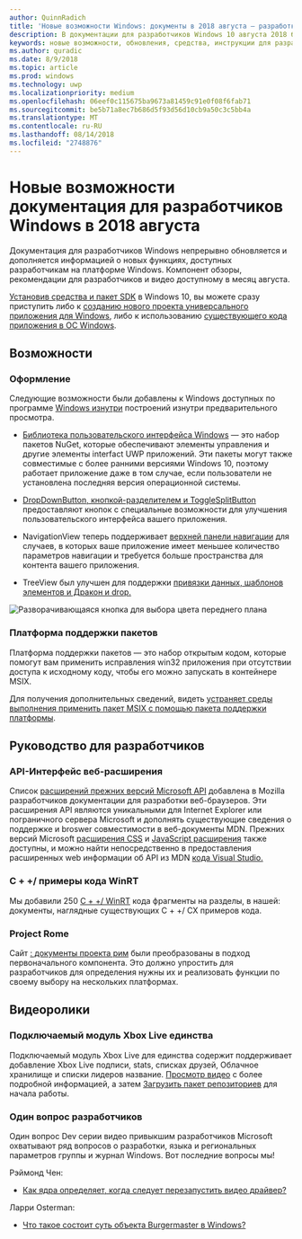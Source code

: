 ```yaml
---
author: QuinnRadich
title: 'Новые возможности Windows: документы в 2018 августа — разработка UWP приложений'
description: В документации для разработчиков Windows 10 августа 2018 были добавлены новые функции, видео, примеры и рекомендации для разработчиков.
keywords: новые возможности, обновления, средства, инструкции для разработчиков, Windows 10 августа
ms.author: quradic
ms.date: 8/9/2018
ms.topic: article
ms.prod: windows
ms.technology: uwp
ms.localizationpriority: medium
ms.openlocfilehash: 06eef0c115675ba9673a81459c91e0f08f6fab71
ms.sourcegitcommit: be5b71a8ec7b686d5f93d56d10cb9a50c3c5bb4a
ms.translationtype: MT
ms.contentlocale: ru-RU
ms.lasthandoff: 08/14/2018
ms.locfileid: "2748876"
---
```

# <a name="whats-new-in-the-windows-developer-docs-in-august-2018"></a>Новые возможности документация для разработчиков Windows в 2018 августа

Документация для разработчиков Windows непрерывно обновляется и дополняется информацией о новых функциях, доступных разработчикам на платформе Windows. Компонент обзоры, рекомендации для разработчиков и видео доступному в месяц августа.

[Установив средства и пакет SDK](http://go.microsoft.com/fwlink/?LinkId=821431) в Windows 10, вы можете сразу приступить либо к [созданию нового проекта универсального приложения для Windows](../get-started/create-uwp-apps.md), либо к использованию [существующего кода приложения в ОС Windows](../porting/index.md).

## <a name="features"></a>Возможности

### <a name="design"></a>Оформление

Следующие возможности были добавлены к Windows доступных по программе [Windows изнутри](https://insider.windows.com/) построений изнутри предварительного просмотра.

* [Библиотека пользовательского интерфейса Windows](https://aka.ms/winui-docs) — это набор пакетов NuGet, которые обеспечивают элементы управления и другие элементы interfact UWP приложений. Эти пакеты могут также совместимые с более ранними версиями Windows 10, поэтому работает приложение даже в том случае, если пользователи не установлена последняя версия операционной системы.

* [DropDownButton, кнопкой-разделителем и ToggleSplitButton](../design/controls-and-patterns/buttons.md) предоставляют кнопок с специальные возможности для улучшения пользовательского интерфейса вашего приложения.

* NavigationView теперь поддерживает [верхней панели навигации](../design/controls-and-patterns/navigationview.md) для случаев, в которых ваше приложение имеет меньшее количество параметров навигации и требуется больше пространства для контента вашего приложения.

* TreeView был улучшен для поддержки [привязки данных, шаблонов элементов и Дракон и drop.](../design/controls-and-patterns/tree-view.md)

![Разворачивающаяся кнопка для выбора цвета переднего плана](../design/controls-and-patterns/images/split-button-rtb.png)

### <a name="package-support-framework"></a>Платформа поддержки пакетов

Платформа поддержки пакетов — это набор открытым кодом, которые помогут вам применить исправления win32 приложения при отсутствии доступа к исходному коду, чтобы его можно запускать в контейнере MSIX.  

Для получения дополнительных сведений, видеть [устраняет среды выполнения применить пакет MSIX с помощью пакета поддержки платформы](../porting/package-support-framework.md).

## <a name="developer-guidance"></a>Руководство для разработчиков

### <a name="web-api-extensions"></a>API-Интерфейс веб-расширения

Список [расширений прежних версий Microsoft API](https://developer.mozilla.org/docs/Web/API/Microsoft_API_extensions) добавлена в Mozilla разработчиков документации для разработки веб-браузеров. Эти расширения API являются уникальными для Internet Explorer или пограничного сервера Microsoft и дополнять существующие сведения о поддержке и broswer совместимости в веб-документы MDN. Прежних версий Microsoft [расширения CSS](https://developer.mozilla.org/docs/Web/CSS/Microsoft_Extensions) и [JavaScript расширения](https://developer.mozilla.org/docs/Web/JavaScript/Microsoft_JavaScript_extensions) также доступны, и можно найти непосредственно в предоставления расширенных web информации об API из MDN [кода Visual Studio.](https://code.visualstudio.com/updates/v1_25#_new-css-pseudo-selectors-and-pseudo-elements-from-mdn)

### <a name="cwinrt-code-examples"></a>C + +/ примеры кода WinRT

Мы добавили 250 [C + +/ WinRT](../cpp-and-winrt-apis/index.md) кода фрагменты на разделы, в нашей: документы, наглядные существующих C + +/ CX примеров кода.

### <a name="project-rome"></a>Project Rome

Сайт [: документы проекта рим](https://docs.microsoft.com/windows/project-rome/) были преобразованы в подход первоначального компонента. Это должно упростить для разработчиков для определения нужны их и реализовать функции по своему выбору на нескольких платформах.

## <a name="videos"></a>Видеоролики

### <a name="xbox-live-unity-plugin"></a>Подключаемый модуль Xbox Live единства

Подключаемый модуль Xbox Live для единства содержит поддерживает добавление Xbox Live подписи, stats, списках друзей, Облачное хранилище и списки лидеров название. [Просмотр видео](https://youtu.be/fVQZ-YgwNpY) с более подробной информацией, а затем [Загрузить пакет репозиториев](https://aka.ms/UnityPlugin) для начала работы.

### <a name="one-dev-question"></a>Один вопрос разработчиков

Один вопрос Dev серии видео привыкшим разработчиков Microsoft охватывают ряд вопросов о разработки, языка и региональных параметров группы и журнал Windows. Вот последние вопросы мы!

Рэймонд Чен:

* [Как ядра определяет, когда следует перезапустить видео драйвер?](https://youtu.be/3SNAdyO1l5c)

Ларри Osterman:

* [Что такое состоит суть объекта Burgermaster в Windows?](https://youtu.be/0TDSbyAIvX0)